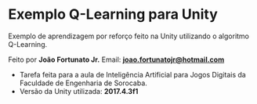 # Exemplo Q-Learning para Unity
Exemplo de aprendizagem por reforço feito na Unity utilizando o algoritmo Q-Learning.


Feito por **João Fortunato Jr.**
Email: **joao.fortunatojr@hotmail.com**

- Tarefa feita para a aula de Inteligência Artificial para Jogos Digitais da Faculdade de Engenharia de Sorocaba.
- Versão da Unity utilizada: **2017.4.3f1**
